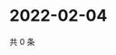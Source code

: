 # 2022-02-04

共 0 条

<!-- BEGIN WEIBO -->
<!-- 最后更新时间 Fri Feb 04 2022 09:47:38 GMT+0800 (China Standard Time) -->

<!-- END WEIBO -->
